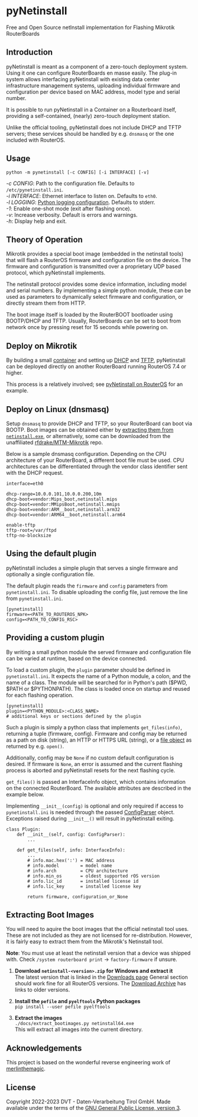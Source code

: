 # pyNetinstall

Free and Open Source netInstall implementation for Flashing Mikrotik RouterBoards


## Introduction

pyNetinstall is meant as a component of a zero-touch deployment system. Using it
one can configure RouterBoards en masse easily. The plug-in system allows
interfacing pyNetinstall with existing data center infrastructure management
systems, uploading individual firmware and configuration per device based on MAC
address, model type and serial number.

It is possible to run pyNetinstall in a Container on a Routerboard itself,
providing a self-contained, (nearly) zero-touch deployment station.

Unlike the official tooling, pyNetinstall does not include DHCP and TFTP
servers; these services should be handled by e.g. `dnsmasq` or the one included
with RouterOS.

## Usage

`python -m pynetinstall [-c CONFIG] [-i INTERFACE] [-v]`

*-c CONFIG*: Path to the configuration file. Defaults to `/etc/pynetinstall.ini`.  
*-i INTERFACE*: Ethernet interface to listen on. Defaults to `eth0`.  
*-l LOGGING*: [Python logging configuration]. Defaults to stderr.  
*-1*: Enable one-shot mode (exit after flashing once).  
*-v*: Increase verbosity. Default is errors and warnings.  
*-h*: Display help and exit.

[Python logging configuration]: https://docs.python.org/3/library/logging.config.html#logging-config-fileformat

## Theory of Operation

Mikrotik provides a special boot image (embedded in the netinstall tools) that
will flash a RouterOS firmware and configuration file on the device. The
firmware and configuration is transmitted over a proprietary UDP based protocol,
which pyNetinstall implements.

The netinstall protocol provides some device information, including model and
serial numbers. By implementing a simple python module, these can be used as
parameters to dynamically select firmware and configuration, or directly stream
them from HTTP.

The boot image itself is loaded by the RouterBOOT bootloader using BOOTP/DHCP
and TFTP. Usually, RouterBoards can be set to boot from network once by pressing
reset for 15 seconds while powering on.

## Deploy on Mikrotik

By building a small [container] and setting up [DHCP] and [TFTP], pyNetinstall
can be deployed directly on another RouterBoard running RouterOS 7.4 or higher.

This process is a relatively involved; see [pyNetinstall on RouterOS] for an
example.

[container]: https://help.mikrotik.com/docs/display/ROS/Container
[DHCP]: https://help.mikrotik.com/docs/display/ROS/DHCP#DHCP-DHCPServer
[TFTP]: https://help.mikrotik.com/docs/display/ROS/TFTP
[pyNetinstall on RouterOS]: docs/routeros.md

## Deploy on Linux (dnsmasq)

Setup `dnsmasq` to provide DHCP and TFTP, so your RouterBoard can boot via
BOOTP. Boot images can be obtained either by [extracting them from
`netinstall.exe`], or alternatively, some can be downloaded from the
unaffiliated [rfdrake/MTM-Mikrotik] repo.

[rfdrake/MTM-Mikrotik]: https://github.com/rfdrake/MTM-Mikrotik/tree/master/Docs/Examples/TFTP-Images
[extracting them from `netinstall.exe`]: #extracting-boot-images

Below is a sample dnsmasq configuration. Depending on the CPU architecture of
your RouterBoard, a different boot file must be used. CPU architectures can be
differentiated through the vendor class identifier sent with the DHCP request.

```
interface=eth0

dhcp-range=10.0.0.101,10.0.0.200,10m
dhcp-boot=vendor:Mips_boot,netinstall.mips
dhcp-boot=vendor:MMipsBoot,netinstall.mmips
dhcp-boot=vendor:ARM__boot,netinstall.arm32
dhcp-boot=vendor:ARM64__boot,netinstall.arm64

enable-tftp
tftp-root=/var/ftpd
tftp-no-blocksize
```

## Using the default plugin

pyNetinstall includes a simple plugin that serves a single firmware and
optionally a single configuration file.

The default plugin reads the `firmware` and `config` parameters from
`pynetinstall.ini`. To disable uploading the config file, just remove the line
from `pynetinstall.ini`.

```
[pynetinstall]
firmware=<PATH_TO_ROUTEROS_NPK>
config=<PATH_TO_CONFIG_RSC>
```

## Providing a custom plugin

By writing a small python module the served firmware and configuration file can
be varied at runtime, based on the device connected.

To load a custom plugin, the `plugin` parameter should be defined in
`pynetinstall.ini`. It expects the name of a Python module, a colon, and the
name of a class. The module will be searched for in Python's path ($PWD, $PATH
or $PYTHONPATH). The class is loaded once on startup and reused for each
flashing operation.

```
[pynetinstall]
plugin=<PYTHON_MODULE>:<CLASS_NAME>
# additional keys or sections defined by the plugin
```

Such a plugin is simply a python class that implements `get_files(info)`,
returning a tuple (firmware, config). Firmware and config may be returned as a
path on disk (string), an HTTP  or HTTPS URL (string), or a [file object] as
returned by e.g. `open()`.

Additionally, config may be `None` if no custom default configuration is
desired. If firmware is `None`, an error is assumed and the current flashing
process is aborted and pyNetinstall resets for the next flashing cycle.

`get_files()` is passed an InterfaceInfo object, which contains information on
the connected RouterBoard. The available attributes are described in the example
below.

Implementing `__init__(config)` is optional and only required if access
to `pynetinstall.ini` is needed through the passed [ConfigParser] object.
Exceptions raised during `__init__()` will result in pyNetinstall exiting.

[file object]: https://docs.python.org/3/glossary.html#term-file-object
[ConfigParser]: https://docs.python.org/3/library/configparser.html#configparser.ConfigParser

```
class Plugin:
    def __init__(self, config: ConfigParser):
        ...

    def get_files(self, info: InterfaceInfo):
        ...
        # info.mac.hex(':') = MAC address
        # info.model        = model name
        # info.arch         = CPU architecture
        # info.min_os       = oldest supported rOS version
        # info.lic_id       = installed license id
        # info.lic_key      = installed license key

        return firmware, configuration_or_None
```

## Extracting Boot Images

You will need to aquire the boot images that the official netinstall tool uses.
These are not included as they are not licensed for re-distribution. However, it
is fairly easy to extract them from the Mikrotik's Netinstall tool.

**Note**: You must use at least the netinstall version that a device was shipped
with. Check `/system routerboard print` -> `factory-firmware` if unsure.

1. **Download `netinstall-<version>.zip` for Windows and extract it**  
   The latest version that is linked in the [Downloads page] General section
   should work fine for all RouterOS versions. The [Download Archive] has links
   to older versions. <!-- for rOS 6.x no links are given, but the URLs follow
   the same schema as for 7.x. Both 32 and 64 bit versions should work. -->

2. **Install the `pefile` and `pyelftools` Python packages**  
   `pip install --user pefile pyelftools`  

3. **Extract the images**  
   `./docs/extract_bootimages.py netinstall64.exe`  
   This will extract all images into the current directory.

[Downloads page]: https://mikrotik.com/download
[Download Archive]: https://mikrotik.com/download/archive

## Acknowledgements

This project is based on the wonderful reverse engineering work of
[merlinthemagic].

[merlinthemagic]: https://github.com/merlinthemagic/MTM-Mikrotik/tree/master/Src/Tools/NetInstall

## License

Copyright 2022-2023 DVT - Daten-Verarbeitung Tirol GmbH. Made available under
the terms of the [GNU General Public License, version 3].

[GNU General Public License, version 3]: LICENSE
